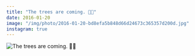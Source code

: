 ```yaml
---
title: "The trees are coming. 🌲🌳"
date: 2016-01-20
image: "/img/photo/2016-01-20-bd8efa5b848d66d24673c365357d200d.jpg"
instagram: true
---
```


![The trees are coming. 🌲🌳](/img/photo/2016-01-20-bd8efa5b848d66d24673c365357d200d.jpg)

